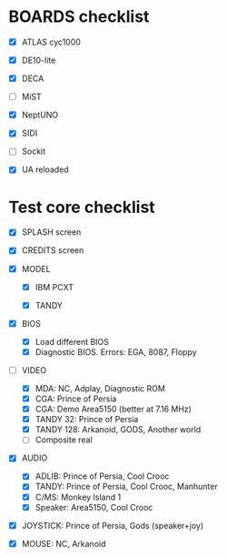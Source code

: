 # BOARDS checklist

- [x] ATLAS cyc1000

- [x] DE10-lite

- [x] DECA

- [ ] MiST

- [x] NeptUNO

- [x] SIDI

- [ ] Sockit

- [x] UA reloaded

# Test core checklist

- [x] SPLASH screen

- [x] CREDITS screen

- [x] MODEL

  - [x] IBM PCXT

  - [x] TANDY

- [x] BIOS

  - [x] Load different BIOS
  - [x] Diagnostic BIOS. Errors: EGA, 8087, Floppy

- [ ] VIDEO

  - [x] MDA: NC, Adplay, Diagnostic ROM
  - [x] CGA: Prince of Persia
  - [x] CGA: Demo Area5150 (better at 7.16 MHz)
  - [x] TANDY 32: Prince of Persia
  - [x] TANDY 128: Arkanoid, GODS, Another world
  - [ ] Composite real

- [x] AUDIO

  - [x] ADLIB: Prince of Persia, Cool Crooc
  - [x] TANDY: Prince of Persia, Cool Crooc, Manhunter
  - [x] C/MS: Monkey Island 1
  - [x] Speaker: Area5150, Cool Crooc

- [x] JOYSTICK: Prince of Persia, Gods (speaker+joy)

- [x] MOUSE: NC, Arkanoid

  

